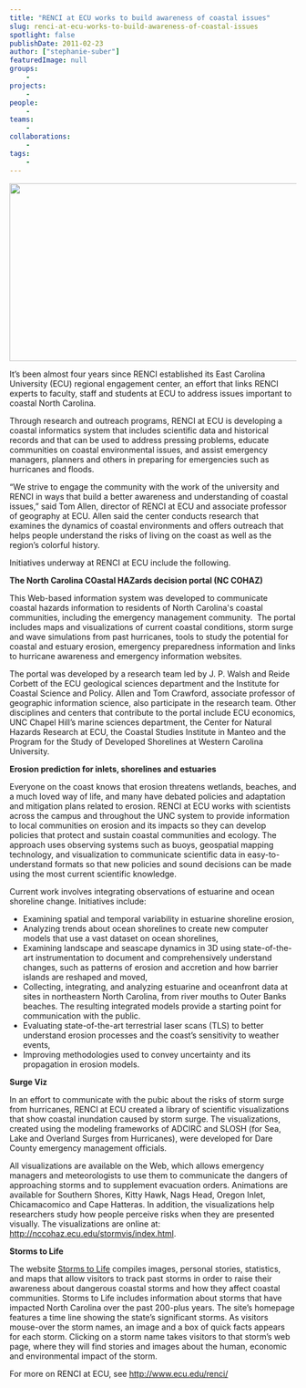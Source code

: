 ```yaml
---
title: "RENCI at ECU works to build awareness of coastal issues"
slug: renci-at-ecu-works-to-build-awareness-of-coastal-issues
spotlight: false
publishDate: 2011-02-23
author: ["stephanie-suber"]
featuredImage: null
groups:
    - 
projects:
    - 
people:
    - 
teams: 
    - 
collaborations:
    - 
tags:
    - 
---
```

<img class="alignnone size-full wp-image-6806" title="ECiwebsite" src="https://www.renci.org/wp-content/uploads/2011/02/banner2.png" alt="" width="780" height="312" />

It’s been almost four years since RENCI established its East Carolina University (ECU) regional engagement center, an effort that links RENCI experts to faculty, staff and students at ECU to address issues important to coastal North Carolina.<!--more-->

Through research and outreach programs, RENCI at ECU is developing a coastal informatics system that includes scientific data and historical records and that can be used to address pressing problems, educate communities on coastal environmental issues, and assist emergency managers, planners and others in preparing for emergencies such as hurricanes and floods.

“We strive to engage the community with the work of the university and RENCI in ways that build a better awareness and understanding of coastal issues,” said Tom Allen, director of RENCI at ECU and associate professor of geography at ECU. Allen said the center conducts research that examines the dynamics of coastal environments and offers outreach that helps people understand the risks of living on the coast as well as the region’s colorful history.

Initiatives underway at RENCI at ECU include the following.

<strong class="head2">The North Carolina COastal HAZards decision portal (NC COHAZ)</strong>

This Web-based information system was developed to communicate coastal hazards information to residents of North Carolina's coastal communities, including the emergency management community.  The portal includes maps and visualizations of current coastal conditions, storm surge and wave simulations from past hurricanes, tools to study the potential for coastal and estuary erosion, emergency preparedness information and links to hurricane awareness and emergency information websites.

The portal was developed by a research team led by J. P. Walsh and Reide Corbett of the ECU geological sciences department and the Institute for Coastal Science and Policy. Allen and Tom Crawford, associate professor of geographic information science, also participate in the research team. Other disciplines and centers that contribute to the portal include ECU economics, UNC Chapel Hill’s marine sciences department, the Center for Natural Hazards Research at ECU, the Coastal Studies Institute in Manteo and the Program for the Study of Developed Shorelines at Western Carolina University.

<strong class="head2">Erosion prediction for inlets, shorelines and estuaries</strong>

Everyone on the coast knows that erosion threatens wetlands, beaches, and a much loved way of life, and many have debated policies and adaptation and mitigation plans related to erosion. RENCI at ECU works with scientists across the campus and throughout the UNC system to provide information to local communities on erosion and its impacts so they can develop policies that protect and sustain coastal communities and ecology. The approach uses observing systems such as buoys, geospatial mapping technology, and visualization to communicate scientific data in easy-to-understand formats so that new policies and sound decisions can be made using the most current scientific knowledge.

Current work involves integrating observations of estuarine and ocean shoreline change. Initiatives include:
<ul>
	<li>Examining spatial and temporal variability in estuarine shoreline erosion,</li>
	<li>Analyzing trends about ocean shorelines to create new computer models that use a vast dataset on ocean shorelines,</li>
	<li>Examining landscape and seascape dynamics in 3D using state-of-the-art instrumentation to document and comprehensively understand changes, such as patterns of erosion and accretion and how barrier islands are reshaped and moved,</li>
	<li>Collecting, integrating, and analyzing estuarine and oceanfront data at sites in northeastern North Carolina, from river mouths to Outer Banks beaches. The resulting integrated models provide a starting point for communication with the public.</li>
	<li>Evaluating state-of-the-art terrestrial laser scans (TLS) to better understand erosion processes and the coast’s sensitivity to weather events,</li>
	<li>Improving methodologies used to convey uncertainty and its propagation in erosion models.</li>
</ul>
<strong class="head2">Surge Viz</strong>

In an effort to communicate with the pubic about the risks of storm surge from hurricanes, RENCI at ECU created a library of scientific visualizations that show coastal inundation caused by storm surge. The visualizations, created using the modeling frameworks of ADCIRC and SLOSH (for Sea, Lake and Overland Surges from Hurricanes), were developed for Dare County emergency management officials.

All visualizations are available on the Web, which allows emergency managers and meteorologists to use them to communicate the dangers of approaching storms and to supplement evacuation orders. Animations are available for Southern Shores, Kitty Hawk, Nags Head, Oregon Inlet, Chicamacomico and Cape Hatteras. In addition, the visualizations help researchers study how people perceive risks when they are presented visually. The visualizations are online at: http://nccohaz.ecu.edu/stormvis/index.html.

<strong class="head2">Storms to Life</strong>

The website <a href="http://www.ecu.edu/renci/StormsToLife/">Storms to Life</a> compiles images, personal stories, statistics, and maps that allow visitors to track past storms in order to raise their awareness about dangerous coastal storms and how they affect coastal communities. Storms to Life includes information about storms that have impacted North Carolina over the past 200-plus years. The site’s homepage features a time line showing the state’s significant storms. As visitors mouse-over the storm names, an image and a box of quick facts appears for each storm. Clicking on a storm name takes visitors to that storm’s web page, where they will find stories and images about the human, economic and environmental impact of the storm.

For more on RENCI at ECU, see <a href="http://www.ecu.edu/renci/">http://www.ecu.edu/renci/</a>
